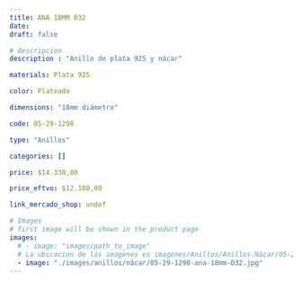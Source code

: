 ```yaml
---
title: ANA 18MM 032
date: 
draft: false

# descripcion
description : "Anillo de plata 925 y nácar"

materials: Plata 925

color: Plateado

dimensions: "18mm diámetro"

code: 05-29-1298

type: "Anillos"

categories: []

price: $14.330,00

price_eftvo: $12.180,00

link_mercado_shop: undef

# Images
# first image will be shown in the product page
images:
  # - image: "images/path_to_image"
  # La ubicacion de las imagenes es imagenes/Anillos/Anillos.Nácar/05-29-1298-ana-18mm-032
  - image: "./images/anillos/nácar/05-29-1298-ana-18mm-032.jpg"
---
```

